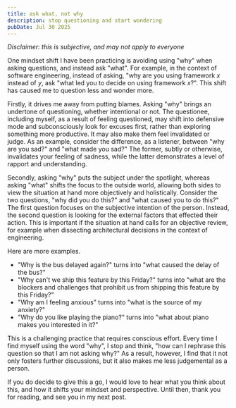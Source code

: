 ```yaml
---
title: ask what, not why
description: stop questioning and start wondering
pubDate: Jul 30 2025
---
```


*Disclaimer: this is subjective, and may not apply to everyone*

One mindset shift I have been practicing is avoiding using "why" when asking questions, and instead ask "what". For example, in the context of software engineering, instead of asking, "why are you using framework *x* instead of *y*, ask "what led you to decide on using framework *x*?". This shift has caused me to question less and wonder more.

Firstly, it drives me away from putting blames. Asking "why" brings an undertone of questioning, whether intentional or not. The questionee, including myself, as a result of feeling questioned, may shift into defensive mode and subconsciously look for excuses first, rather than exploring something more productive. It may also make them feel invalidated or judge. As an example, consider the difference, as a listener, between "why are you sad?" and "what made you sad?" The former, subtly or otherwise, invalidates your feeling of sadness, while the latter demonstrates a level of rapport and understanding.

Secondly, asking "why" puts the subject under the spotlight, whereas asking "what" shifts the focus to the outside world, allowing both sides to view the situation at hand more objectively and holistically. Consider the two questions, "why did you do this?" and "what caused you to do this?" The first question focuses on the subjective intention of the person. Instead, the second question is looking for the external factors that effected their action. This is important if the situation at hand calls for an objective review, for example when dissecting architectural decisions in the context of engineering.

Here are more examples.
- "Why is the bus delayed again?" turns into "what caused the delay of the bus?"
- "Why can't we ship this feature by this Friday?" turns into "what are the blockers and challenges that prohibit us from shipping this feature by this Friday?"
- "Why am I feeling anxious" turns into "what is the source of my anxiety?"
- "Why do you like playing the piano?" turns into "what about piano makes you interested in it?"

This is a challenging practice that requires conscious effort. Every time I find myself using the word "why", I stop and think, "how can I rephrase this question so that I am not asking why?" As a result, however, I find that it not only fosters further discussions, but it also makes me less judgemental as a person.

If you do decide to give this a go, I would love to hear what you think about this, and how it shifts your mindset and perspective. Until then, thank you for reading, and see you in my next post.